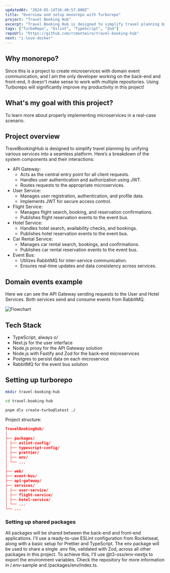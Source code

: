 ```yaml
---
updatedAt: "2024-05-14T16:40:57.000Z"
title: "Overview and setup monorepo with Turborepo"
project: "Travel Booking Hub"
excerpt: "Travel Booking Hub is designed to simplify travel planning by unifying various services into a seamless platform"
tags: ["TurboRepo", "Eslint", "TypeScript", "Zod"]
repoUrl: "https://github.com/rcmonteiro/travel-booking-hub"
next: "i-love-docker"
---
```


## Why monorepo?

Since this is a project to create microservices with domain event communication, and I am the only developer working on the back-end and front-end, it doesn't make sense to work with multiple repositories. Using Turborepo will significantly improve my productivity in this project!


##  What's my goal with this project?

To learn more about properly implementing microservices in a real-case scenario.

##  Project overview

TravelBookingHub is designed to simplify travel planning by unifying various services into a seamless platform. Here’s a breakdown of the system components and their interactions:

- API Gateway:
  - Acts as the central entry point for all client requests.
  - Handles user authentication and authorization using JWT.
  - Routes requests to the appropriate microservices.
- User Service:
  - Manages user registration, authentication, and profile data.
  - Implements JWT for secure access control.
- Flight Service:
  - Manages flight search, booking, and reservation confirmations.
  - Publishes flight reservation events to the event bus.
- Hotel Service:
  - Handles hotel search, availability checks, and bookings.
  - Publishes hotel reservation events to the event bus.
- Car Rental Service:
  - Manages car rental search, bookings, and confirmations.
  - Publishes car rental reservation events to the event bus.
- Event Bus:
  - Utilizes RabbitMQ for inter-service communication.
  - Ensures real-time updates and data consistency across services.

## Domain events example

Here we can see the API Gateway sending requests to the User and Hotel Services. Both services send and consume events from RabbitMQ.

![Flowchart](/posts/travel-booking-hub.svg)


##  Tech Stack

- TypeScript, always o/
- Next.js for the user interface
- Node.js proxy for the API Gateway solution
- Node.js with Fastify and Zod for the back-end microservices
- Postgres to persist data on each microservice
- RabbitMQ for the event bus solution

## Setting up turborepo

```bash
mkdir travel-booking-hub

cd travel-booking-hub

pnpm dlx create-turbo@latest ./
```

Project structure:
```json
TravelBookingHub/
│
├── packages/ 
│ ├── eslint-config/
│ ├── typescript-config/
│ ├── prettier/
│ ├── env/
│ └── ...
│
├── web/
├── event-bus/
├── api-gateway/
├── services/
│ ├── user-service/
│ ├── flight-service/
│ ├── hotel-service/
│ └── ...
└── ...
```

### Setting up shared packages

All packages will be shared between the back-end and front-end applications. I'll use a ready-to-use ESLint configuration from Rocketseat, along with a basic setup for Prettier and TypeScript. The env package will be used to share a single .env file, validated with Zod, across all other packages in this project. To achieve this, I'll use @t3-oss/env-nextjs to export the environment variables. Check the repository for more information in /.env-sample and /packages/env/index.ts.
